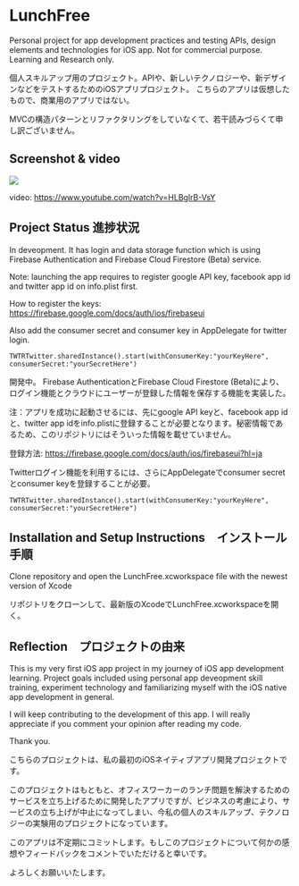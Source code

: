 # LunchFree
Personal project for app development practices and testing APIs, design elements and technologies for iOS app. 
Not for commercial purpose. 
Learning and Research only. 

個人スキルアップ用のプロジェクト。APIや、新しいテクノロジーや、新デザインなどをテストするためのiOSアプリプロジェクト。
こちらのアプリは仮想したもので、商業用のアプリではない。

MVCの構造パターンとリファクタリングをしていなくて、若干読みづらくて申し訳ございません。

## Screenshot & video
<img src="https://imgur.com/f3e0GmH">

video: https://www.youtube.com/watch?v=HLBglrB-VsY

## Project Status 進捗状況
In deveopment. It has login and data storage function which is using Firebase Authentication and Firebase Cloud Firestore (Beta) service.

Note: launching the app requires to register google API key, facebook app id and twitter app id on info.plist first.

How to register the keys: https://firebase.google.com/docs/auth/ios/firebaseui

Also add the consumer secret and consumer key in AppDelegate for twitter login.

```TWTRTwitter.sharedInstance().start(withConsumerKey:"yourKeyHere", consumerSecret:"yourSecretHere")```

開発中。
Firebase AuthenticationとFirebase Cloud Firestore (Beta)により、ログイン機能とクラウドにユーザーが登録した情報を保存する機能を実装した。

注：アプリを成功に起動させるには、先にgoogle API keyと、facebook app idと、twitter app idをinfo.plistに登録することが必要となります。秘密情報であるため、このリポジトリにはそういった情報を載せていません。

登録方法: https://firebase.google.com/docs/auth/ios/firebaseui?hl=ja

Twitterログイン機能を利用するには、さらにAppDelegateでconsumer secretとconsumer keyを登録することが必要。

```TWTRTwitter.sharedInstance().start(withConsumerKey:"yourKeyHere", consumerSecret:"yourSecretHere")```

## Installation and Setup Instructions　インストール手順
Clone repository and open the LunchFree.xcworkspace file with the newest version of Xcode

リポジトリをクローンして、最新版のXcodeでLunchFree.xcworkspaceを開く。

## Reflection　プロジェクトの由来
This is my very first iOS app project in my journey of iOS app development learning. Project goals included using personal app deveopment skill training, experiment technology and familiarizing myself with the iOS native app development in general.

I will keep contributing to the development of this app. I will really appreciate if you comment your opinion after reading my code.

Thank you.

こちらのプロジェクトは、私の最初のiOSネイティブアプリ開発プロジェクトです。

このプロジェクトはもともと、オフィスワーカーのランチ問題を解決するためのサービスを立ち上げるために開発したアプリですが、ビジネスの考慮により、サービスの立ち上げが中止になってしまい、今私の個人のスキルアップ、テクノロジーの実験用のプロジェクトになっています。

このアプリは不定期にコミットします。もしこのプロジェクトについて何かの感想やフィードバックをコメントでいただけると幸いです。

よろしくお願いいたします。
